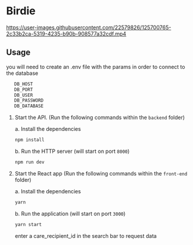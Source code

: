 
# Birdie



https://user-images.githubusercontent.com/22579826/125700765-2c33b2ca-5319-4235-b90b-908577a32cdf.mp4




## Usage


you will need to create an .env file with the params in order to connect to the database

   ```bash
      DB_HOST
      DB_PORT
      DB_USER
      DB_PASSWORD
      DB_DATABASE
   ```

1. Start the API. (Run the following commands within the `backend` folder)

   a. Install the dependencies

   ```bash
   npm install
   ```

   b. Run the HTTP server (will start on port `8000`)

   ```bash
   npm run dev
   ```

2. Start the React app  (Run the following commands within the `front-end` folder)

    a. Install the dependencies

   ```bash
   yarn
   ```

   b. Run the application (will start on port `3000`)

   ```bash
   yarn start
   ```


   enter a care_recipient_id in the search bar to request data
